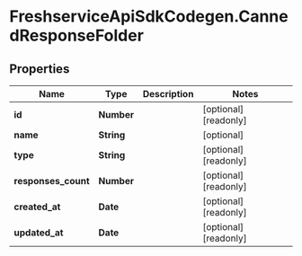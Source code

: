 # FreshserviceApiSdkCodegen.CannedResponseFolder

## Properties

| Name                | Type       | Description | Notes                 |
| ------------------- | ---------- | ----------- | --------------------- |
| **id**              | **Number** |             | [optional] [readonly] |
| **name**            | **String** |             | [optional]            |
| **type**            | **String** |             | [optional] [readonly] |
| **responses_count** | **Number** |             | [optional] [readonly] |
| **created_at**      | **Date**   |             | [optional] [readonly] |
| **updated_at**      | **Date**   |             | [optional] [readonly] |
